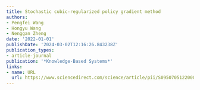```yaml
---
title: Stochastic cubic-regularized policy gradient method
authors:
- Pengfei Wang
- Hongyu Wang
- Nenggan Zheng
date: '2022-01-01'
publishDate: '2024-03-02T12:16:26.843238Z'
publication_types:
- article-journal
publication: '*Knowledge-Based Systems*'
links:
- name: URL
  url: https://www.sciencedirect.com/science/article/pii/S095070512200853X
---
```

